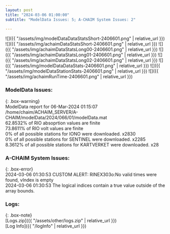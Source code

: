 ```yaml
---
layout: post
title: "2024-03-06 01:00:00"
subtitle: "ModelData Issues: 5; A-CHAIM System Issues: 2"

---
```


![]({{ "/assets/img/modelDataDataStatsShort-2406601.png" | relative_url }})
![]({{ "/assets/img/achaimDataStatsShort-2406601.png" | relative_url }})
![]({{ "/assets/img/achaimDataStatsLong00-2406601.png" | relative_url }})
![]({{ "/assets/img/achaimDataStatsLong01-2406601.png" | relative_url }})
![]({{ "/assets/img/achaimDataStatsLong02-2406601.png" | relative_url }})
![]({{ "/assets/img/modelDataDataStats-2406601.png" | relative_url }})
![]({{ "/assets/img/modelDataStationStats-2406601.png" | relative_url }})
![]({{ "/assets/img/achaimRunTime-2406601.png" | relative_url }})


### ModelData Issues:  
  
{: .box-warning}  
 ModelData report for 06-Mar-2024 01:15:07   
 /home/chaim/ACHAIM_SERVER/A-CHAIM/modelData/2024/066/01/modelData.mat   
 62.8532% of RIO absoprtion values are finite   
 73.8611% of RIO volt values are finite   
 0% of all possible stations for IONO were downloaded. x2830   
 0% of all possible stations for SENTINEL were downloaded. x2285   
 8.3612% of all possible stations for KARTVERKET were downloaded. x28   
  
### A-CHAIM System Issues:  
  
{: .box-error}  
2024-03-06 01:30:53 CUSTOM ALERT: RINEX303o:No valid times were found, vIndex is empty  
2024-03-06 01:30:53 The logical indices contain a true value outside of the array bounds.  

### Logs:  
  
{: .box-note}  
[Logs.zip]({{ "/assets/other/logs.zip" | relative_url }})  
[Log Info]({{ "/logInfo" | relative_url }})  
